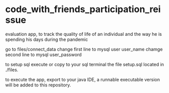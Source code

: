 # code_with_friends_participation_reissue
evaluation app, to track the quality of life of an individual and the way he is spending his days during the pandemic



go to files/connect_data change first line to mysql user user_name chamge second line to mysql user_password

to setup sql execute or copy to your sql terminal the file setup.sql located in ./files.

to execute the app, export to your java IDE, a runnable executable version will be added to this repository.
